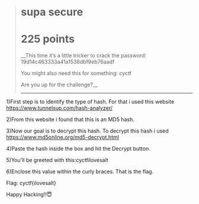 > # supa secure
>
> # 225 points
>
> __This time it’s a little tricker to crack the password: 19d14c463333a41a1538dbf9eb76aadf
>
>  You might also need this for something: cyctf
>
> Are you up for the challenge?__
>
> ---------------------------------------------------------------------------------------------------
1)First step is to identify the type of hash. For that i used this website
https://www.tunnelsup.com/hash-analyzer/

2)From this website i found that this is an MD5 hash.

3)Now our goal is to decrypt this hash. To decrypt this hash i used
https://www.md5online.org/md5-decrypt.html

4)Paste the hash inside the box and hit the Decrypt button.

5)You'll be greeted with this:cyctfilovesalt

6)Enclose this value within the curly braces. That is the flag.


Flag: cyctf{ilovesalt}

Happy Hacking!!😇
